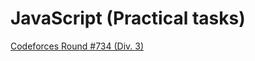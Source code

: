 # JavaScript (Practical tasks)

[Codeforces Round #734 (Div. 3)](CODEFORCES_ROUND_734_DIV_3/README.md)
